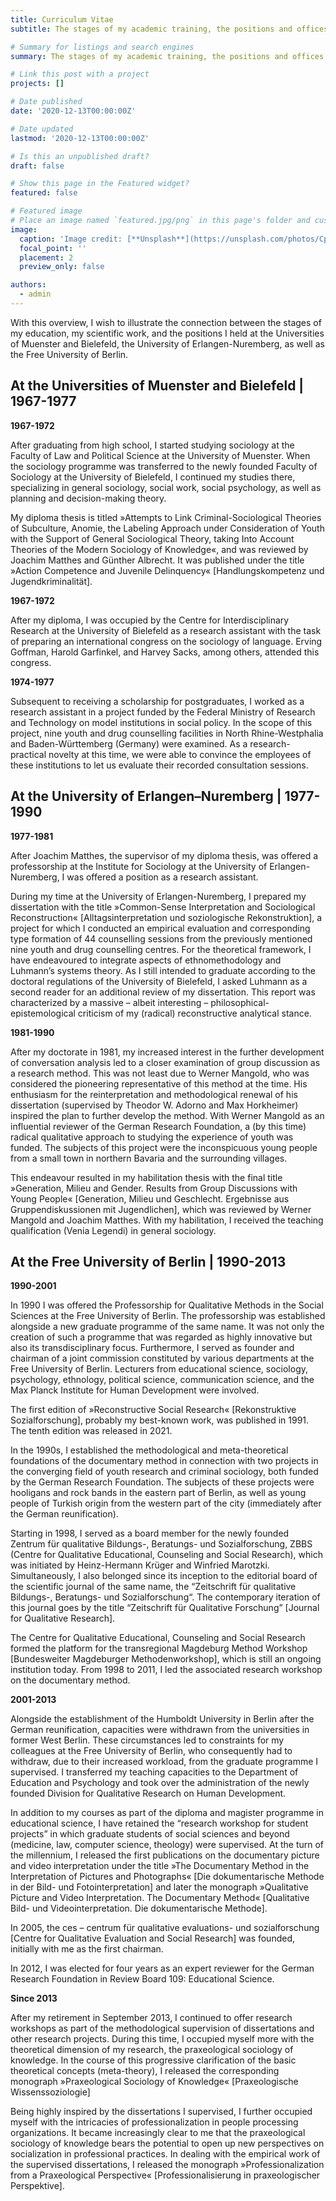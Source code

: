 ```yaml
---
title: Curriculum Vitae
subtitle: The stages of my academic training, the positions and offices I held throughout my career as well as their links to my professional work.

# Summary for listings and search engines
summary: The stages of my academic training, the positions and offices I held throughout my career as well as their links to my professional work.

# Link this post with a project
projects: []

# Date published
date: '2020-12-13T00:00:00Z'

# Date updated
lastmod: '2020-12-13T00:00:00Z'

# Is this an unpublished draft?
draft: false

# Show this page in the Featured widget?
featured: false

# Featured image
# Place an image named `featured.jpg/png` in this page's folder and customize its options here.
image:
  caption: 'Image credit: [**Unsplash**](https://unsplash.com/photos/CpkOjOcXdUY)'
  focal_point: ''
  placement: 2
  preview_only: false

authors:
  - admin
---
```



With this overview, I wish to illustrate the connection between the stages of my education, my scientific work, and the positions I held at the Universities of Muenster and Bielefeld, the University of Erlangen-Nuremberg, as well as the Free University of Berlin.

## At the Universities of Muenster and Bielefeld | 1967-1977

**1967-1972**

After graduating from high school, I started studying sociology at the Faculty of Law and Political Science at the University of Muenster. When the sociology programme was transferred to the newly founded Faculty of Sociology at the University of Bielefeld, I continued my studies there, specializing in general sociology, social work, social psychology, as well as planning and decision-making theory.

My diploma thesis is titled »Attempts to Link Criminal-Sociological Theories of Subculture, Anomie, the Labeling Approach under Consideration of Youth with the Support of General Sociological Theory, taking Into Account Theories of the Modern Sociology of Knowledge«, and was reviewed by Joachim Matthes and Günther Albrecht. It was published under the title »Action Competence and Juvenile Delinquency« [Handlungskompetenz und Jugendkriminalität].

**1967-1972**

After my diploma, I was occupied by the Centre for Interdisciplinary Research at the University of Bielefeld as a research assistant with the task of preparing an international congress on the sociology of language. Erving Goffman, Harold Garfinkel, and Harvey Sacks, among others, attended this congress.

**1974-1977**

Subsequent to receiving a scholarship for postgraduates, I worked as a research assistant in a project funded by the Federal Ministry of Research and Technology on model institutions in social policy. In the scope of this project, nine youth and drug counselling facilities in North Rhine-Westphalia and Baden-Württemberg (Germany) were examined. As a research-practical novelty at this time, we were able to convince the employees of these institutions to let us evaluate their recorded consultation sessions.

## At the University of Erlangen–Nuremberg | 1977-1990

**1977-1981**

After Joachim Matthes, the supervisor of my diploma thesis, was offered a professorship at the Institute for Sociology at the University of Erlangen-Nuremberg, I was offered a position as a research assistant.

During my time at the University of Erlangen-Nuremberg, I prepared my dissertation with the title »Common-Sense Interpretation and Sociological  Reconstruction« [Alltagsinterpretation und soziologische Rekonstruktion], a project for which I conducted an empirical evaluation and corresponding type formation of 44 counselling sessions from the previously mentioned nine youth and drug counselling centres. For the theoretical framework, I have endeavoured to integrate aspects of ethnomethodology and Luhmann’s systems theory. As I still intended to graduate according to the doctoral regulations of the University of Bielefeld, I asked Luhmann as a second reader for an additional review of my dissertation. This report was characterized by a massive – albeit interesting – philosophical-epistemological criticism of my (radical) reconstructive analytical stance.

**1981-1990**

After my doctorate in 1981, my increased interest in the further development of conversation analysis led to a closer examination of group discussion as a research method. This was not least due to Werner Mangold, who was considered the pioneering representative of this method at the time. His enthusiasm for the reinterpretation and methodological renewal of his dissertation (supervised by Theodor W. Adorno and Max Horkheimer) inspired the plan to further develop the method. With Werner Mangold as an influential reviewer of the German Research Foundation, a (by this time) radical qualitative approach to studying the experience of youth was funded. The subjects of this project were the inconspicuous young people from a small town in northern Bavaria and the surrounding villages.

This endeavour resulted in my habilitation thesis with the final title »Generation, Milieu and Gender. Results from Group Discussions with Young People« [Generation, Milieu und Geschlecht. Ergebnisse aus Gruppendiskussionen mit Jugendlichen], which was reviewed by Werner Mangold and Joachim Matthes. With my habilitation, I received the teaching qualification (Venia Legendi) in general sociology.

## At the Free University of Berlin | 1990-2013

**1990-2001**

In 1990 I was offered the Professorship for Qualitative Methods in the Social Sciences at the Free University of Berlin. The professorship was established alongside a new graduate programme of the same name. It was not only the creation of such a programme that was regarded as highly innovative but also its transdisciplinary focus. Furthermore, I served as founder and chairman of a joint commission constituted by various departments at the Free University of Berlin. Lecturers from educational science, sociology, psychology, ethnology, political science, communication science, and the Max Planck Institute for Human Development were involved.

The first edition of »Reconstructive Social Research« [Rekonstruktive Sozialforschung], probably my best-known work, was published in 1991. The tenth edition was released in 2021.

In the 1990s, I established the methodological and meta-theoretical foundations of the documentary method in connection with two projects in the converging field of youth research and criminal sociology, both funded by the German Research Foundation. The subjects of these projects were hooligans and rock bands in the eastern part of Berlin, as well as young people of Turkish origin from the western part of the city (immediately after the German reunification).

Starting in 1998, I served as a board member for the newly founded Zentrum für qualitative Bildungs-, Beratungs- und Sozialforschung, ZBBS (Centre for Qualitative Educational, Counseling and Social Research), which was initiated by Heinz-Hermann Krüger and Winfried Marotzki. Simultaneously, I also belonged since its inception to the editorial board of the scientific journal of the same name, the “Zeitschrift für qualitative Bildungs-, Beratungs- und Sozialforschung“. The contemporary iteration of this journal goes by the title “Zeitschrift für Qualitative Forschung” [Journal for Qualitative Research].

The Centre for Qualitative Educational, Counseling and Social Research formed the platform for the transregional Magdeburg Method Workshop [Bundesweiter Magdeburger Methodenworkshop], which is still an ongoing institution today. From 1998 to 2011, I led the associated research workshop on the documentary method.

**2001-2013**

Alongside the establishment of the Humboldt University in Berlin after the German reunification, capacities were withdrawn from the universities in former West Berlin. These circumstances led to constraints for my colleagues at the Free University of Berlin, who consequently had to withdraw, due to their increased workload, from the graduate programme I supervised. I transferred my teaching capacities to the Department of Education and Psychology and took over the administration of the newly founded Division for Qualitative Research on Human Development.

In addition to my courses as part of the diploma and magister programme in educational science, I have retained the “research workshop for student projects” in which graduate students of social sciences and beyond (medicine, law, computer science, theology) were supervised. At the turn of the millennium, I released the first publications on the documentary picture and video interpretation under the title »The Documentary Method in the Interpretation of Pictures and Photographs« [Die dokumentarische Methode in der Bild- und Fotointerpretation] and later the monograph »Qualitative Picture and Video Interpretation. The Documentary Method« [Qualitative Bild- und Videointerpretation. Die dokumentarische Methode].

In 2005, the ces – centrum für qualitative evaluations- und sozialforschung [Centre for Qualitative Evaluation and Social Research] was founded, initially with me as the first chairman.

In 2012, I was elected for four years as an expert reviewer for the German Research Foundation in Review Board 109: Educational Science.

**Since 2013**

After my retirement in September 2013, I continued to offer research workshops as part of the methodological supervision of dissertations and other research projects. During this time, I occupied myself more with the theoretical dimension of my research, the praxeological sociology of knowledge. In the course of this progressive clarification of the basic theoretical concepts (meta-theory), I released the corresponding monograph »Praxeological Sociology of Knowledge« [Praxeologische Wissenssoziologie]

Being highly inspired by the dissertations I supervised, I further occupied myself with the intricacies of professionalization in people processing organizations. It became increasingly clear to me that the praxeological sociology of knowledge bears the potential to open up new perspectives on socialization in professional practices. In dealing with the empirical work of the supervised dissertations, I released the monograph »Professionalization from a Praxeological Perspective« [Professionalisierung in praxeologischer Perspektive].

